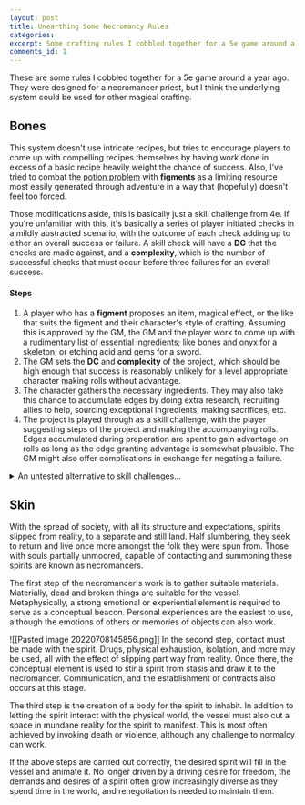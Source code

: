 ```yaml
---
layout: post
title: Unearthing Some Necromancy Rules
categories: 
excerpt: Some crafting rules I cobbled together for a 5e game around a year ago.
comments_id: 1
---
```

These are some rules I cobbled together for a 5e game around a year ago. They were designed for a necromancer priest, but I think the underlying system could be used for other magical crafting.

## Bones
This system doesn't use intricate recipes, but tries to encourage players to come up with compelling recipes themselves by having work done in excess of a basic recipe heavily weight the chance of success. Also, I've tried to combat the [potion problem](https://slugsandsilver.blogspot.com/2019/04/alchemists-and-resources-hard-nut-to.html) with **figments** as a limiting resource most easily generated through adventure in a way that (hopefully) doesn't feel too forced.

Those modifications aside, this is basically just a skill challenge from 4e. If you're unfamiliar with this, it's basically a series of player initiated checks in a mildly abstracted scenario, with the outcome of each check adding up to either an overall success or failure. A skill check will have a **DC** that the checks are made against, and a **complexity**, which is the number of successful checks that must occur before three failures for an overall success.

#### Steps
1. A player who has a **figment** proposes an item, magical effect, or the like that suits the figment and their character's style of crafting. Assuming this is approved by the GM, the GM and the player work to come up with a rudimentary list of essential ingredients; like bones and onyx for a skeleton, or etching acid and gems for a sword.
2. The GM sets the **DC** and **complexity** of the project, which should be high enough that success is reasonably unlikely for a level appropriate character making rolls without advantage.
3. The character gathers the necessary ingredients. They may also take this chance to accumulate edges by doing extra research, recruiting allies to help, sourcing exceptional ingredients, making sacrifices, etc.
4. The project is played through as a skill challenge, with the player suggesting steps of the project and making the accompanying rolls. Edges accumulated during preperation are spent to gain advantage on rolls as long as the edge granting advantage is somewhat plausible. The GM might also offer complications in exchange for negating a failure.

<details>
	<summary>An untested alternative to skill challenges...</summary>
	<br>
	The decision to use a skill challenge as the core resolution mechanic was influenced by a desire not to add weird things like dice pools or the like to simple d20 roll over 5e. If you don't want to use skill challenges, I think the core resolution mechanic of <a href="https://wasitlikely.blogspot.com/2020/05/6e-game-where-everything-is-osr-problem.html">6e</a> could work pretty well.
	<br><br>
	Instead of abstracting projects into a set of player directed skill checks, this system uses a table of random encounters (threats) to montage the project. Threats can be things like suspicious villagers, magicore going critical, demons wanting to renegotiate and the like. A progress bar filling up whenever a threat is overcome and whenever that entry is rolled again.
	<br><br>
	If I used this system, I think I'd modify research to reveal threats during preperation, and possibly make it so exceptional ingredients and sacrifices allow the player to roll twice on the table and pick which threat occurs during execution. Allies and other forms of preparation would simply be useful for dealing with whichever threats were rolled.
	</details>

## Skin
With the spread of society, with all its structure and expectations, spirits slipped from reality, to a separate and still land. Half slumbering, they seek to return and live once more amongst the folk they were spun from. Those with souls partially unmoored, capable of contacting and summoning these spirits are known as necromancers.

The first step of the necromancer's work is to gather suitable materials. Materially, dead and broken things are suitable for the vessel. Metaphysically, a strong emotional or experiential element is required to serve as a conceptual beacon. Personal experiences are the easiest to use, although the emotions of others or memories of objects can also work.

![[Pasted image 20220708145856.png]]
In the second step, contact must be made with the spirit. Drugs, physical exhaustion, isolation, and more may be used, all with the effect of slipping part way from reality. Once there, the conceptual element is used to stir a spirit from stasis and draw it to the necromancer. Communication, and the establishment of contracts also occurs at this stage.

The third step is the creation of a body for the spirit to inhabit. In addition to letting the spirit interact with the physical world, the vessel must also cut a space in mundane reality for the spirit to manifest. This is most often achieved by invoking death or violence, although any challenge to normalcy can work.

If the above steps are carried out correctly, the desired spirit will fill in the vessel and animate it. No longer driven by a driving desire for freedom, the demands and desires of a spirit often grow increasingly diverse as they spend time in the world, and renegotiation is needed to maintain them.
